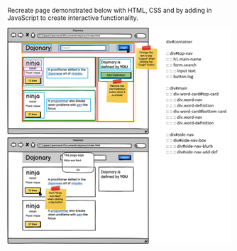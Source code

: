Recreate page demonstrated below with HTML, CSS and by adding in JavaScript to create interactive functionality.

![Model](imgs/button-clicker.png)
